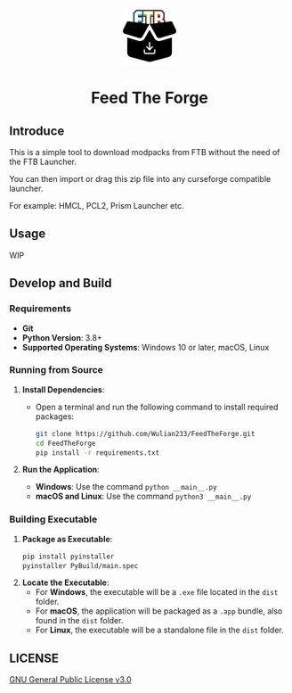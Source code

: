 <div align="center"> 
   <img height="100px" width="100px" alt="logo" src="PyBuild/icon.png"/> 
   <h1>Feed The Forge</h1>
</div>

## Introduce
This is a simple tool to download modpacks from FTB without the need of the FTB Launcher.

You can then import or drag this zip file into any curseforge compatible launcher. 

For example: HMCL, PCL2, Prism Launcher etc.

## Usage
WIP

## Develop and Build
### Requirements
- **Git**
- **Python Version**: 3.8+
- **Supported Operating Systems**: Windows 10 or later, macOS, Linux

### Running from Source

1. **Install Dependencies**:
   - Open a terminal and run the following command to install required packages:
     ```bash
     git clone https://github.com/Wulian233/FeedTheForge.git
     cd FeedTheForge
     pip install -r requirements.txt
     ```

2. **Run the Application**:
   - **Windows**: Use the command `python __main__.py`
   - **macOS and Linux**: Use the command `python3 __main__.py`

### Building Executable

1. **Package as Executable**:
     ```bash
     pip install pyinstaller
     pyinstaller PyBuild/main.spec
     ```
3. **Locate the Executable**:
   - For **Windows**, the executable will be a `.exe` file located in the `dist` folder.
   - For **macOS**, the application will be packaged as a `.app` bundle, also found in the `dist` folder.
   - For **Linux**, the executable will be a standalone file in the `dist` folder.


## LICENSE
[GNU General Public License v3.0](.LICENSE)